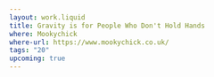 ```yaml
---
layout: work.liquid
title: Gravity is for People Who Don't Hold Hands
where: Mookychick
where-url: https://www.mookychick.co.uk/
tags: "20"
upcoming: true
---
```

